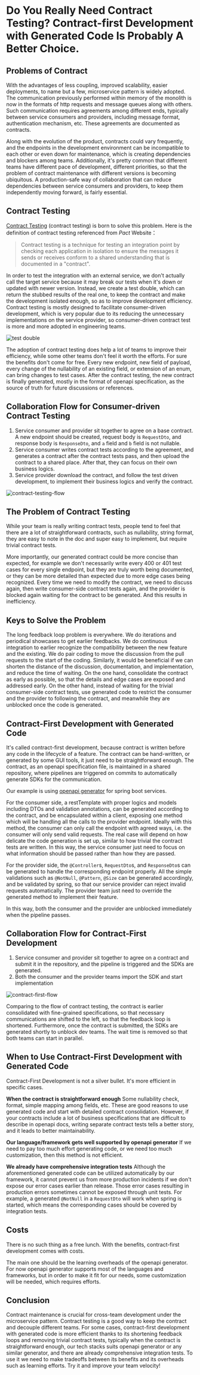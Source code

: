 # Do You Really Need Contract Testing? Contract-first Development with Generated Code Is Probably A Better Choice.


## Problems of Contract

With the advantages of less coupling, improved scalability, easier deployments, to name but a few, microservice pattern is widely adopted. The communication previously performed within memory of the monolith is now in the formats of http requests and message queues along with others. Such communication requires agreements among different ends, typically between service consumers and providers, including message format, authentication mechanism, etc. These agreements are documented as contracts.

Along with the evolution of the product, contracts could vary frequently, and the endpoints in the development environment can be incompatible to each other or even down for maintenance, which is creating dependencies and blockers among teams. Additionally, it's pretty common that different teams have different pace of development, different priorities, so that the problem of contract maintenance with different versions is becoming ubiquitous. A production-safe way of collaboration that can reduce dependencies between service consumers and providers, to keep them independently moving forward, is fairly essential.


## Contract Testing

[Contract Testing](https://docs.pact.io/#what-is-contract-testing) (contract testing) is born to solve this problem. Here is the definition of contract testing referenced from *Pact* Website：

> Contract testing is a technique for testing an integration point by checking each application in isolation to ensure the messages it sends or receives conform to a shared understanding that is documented in a "contract".

In order to test the integration with an external service, we don't actually call the target service because it may break our tests when it's down or updated with newer version. Instead, we create a test double, which can return the stubbed results of the real one, to keep the contract and make the development isolated enough, so as to improve development efficiency. Contract testing is mostly designed to facilitate consumer-driven development, which is very popular due to its reducing the unnecessary implementations on the service provider, so consumer-driven contract test is more and more adopted in engineering teams.

![test double](./pictures/consumer-driven-contract-test-eng.png)

The adoption of contract testing does help a lot of teams to improve their efficiency, while some other teams don't feel it worth the efforts. For sure the benefits don't come for free. Every new endpoint, new field of payload, every change of the nullability of an existing field, or extension of an enum, can bring changes to test cases. After the contract testing, the new contract is finally generated, mostly in the format of openapi specification, as the source of truth for future discussions or references.

## Collaboration Flow for Consumer-driven Contract Testing

1. Service consumer and provider sit together to agree on a base contract. A new endpoint should be created, request body is `RequestDto`, and response body is `ResponseDto`, and `a` field and `b` field is not nullable.
2. Service consumer writes contract tests according to the agreement, and generates a contract after the contract tests pass, and then upload the contract to a shared place. After that, they can focus on their own business logics.
3. Service provider download the contract, and follow the test driven development, to implement their business logics and verify the contract.

![contract-testing-flow](./pictures/contract-testing-flow.png)

## The Problem of Contract Testing

While your team is really writing contract tests, people tend to feel that there are a lot of straightforward contracts, such as nullability, string format, they are easy to note in the doc and super easy to implement, but require trivial contract tests.

More importantly, our generated contract could be more concise than expected, for example we don't necessarily write every 400 or 401 test cases for every single endpoint, but they are truly worth being documented, or they can be more detailed than expected due to more edge cases being recognized. Every time we need to modify the contract, we need to discuss again, then write consumer-side contract tests again, and the provider is blocked again waiting for the contract to be generated. And this results in inefficiency.


## Keys to Solve the Problem

The long feedback loop problem is everywhere. We do iterations and periodical showcases to get earlier feedbacks. We do continuous integration to earlier recognize the compatibility between the new feature and the existing. We do pair coding to move the discussion from the pull requests to the start of the coding. Similarly, it would be beneficial if we can shorten the distance of the discussion, documentation, and implementation, and reduce the time of waiting. On the one hand, consolidate the contract as early as possible, so that the details and edge cases are exposed and addressed early. On the other hand, instead of waiting for the trivial consumer-side contract tests, use generated code to restrict the consumer and the provider to following the contract, and meanwhile they are unblocked once the code is generated.


## Contract-First Development with Generated Code

It's called contract-first development, because contract is written before any code in the lifecycle of a feature. The contract can be hand-written, or generated by some GUI tools, it just need to be straightforward enough. The contract, as an openapi specification file, is maintained in a shared repository, where pipelines are triggered on commits to automatically generate SDKs for the communication. 

Our example is using [openapi generator](https://github.com/OpenAPITools/openapi-generator) for spring boot services.

For the consumer side, a restTemplate with proper logics and models including DTOs and validation annotations, can be generated according to the contract, and be encapsulated within a client, exposing one method which will be handling all the calls to the provider endpoint. Ideally with this method, the consumer can only call the endpoint with agreed ways, i.e. the consumer will only send valid requests. The real case will depend on how delicate the code generation is set up, similar to how trivial the contract tests are written. In this way, the service consumer just need to focus on what information should be passed rather than how they are passed.

For the provider side, the `@Controller`s, `RequestDto`s, and `ResponseDto`s can be generated to handle the corresponding endpoint properly. All the simple validations such as `@NotNull`, `@Pattern`, `@Size` can be generated accordingly, and be validated by spring, so that our service provider can reject invalid requests automatically. The provider team just need to override the generated method to implement their feature.

In this way, both the consumer and the provider are unblocked immediately when the pipeline passes.


## Collaboration Flow for Contract-First Development

1. Service consumer and provider sit together to agree on a contract and submit it in the repository, and the pipeline is triggered and the SDKs are generated.
2. Both the consumer and the provider teams import the SDK and start implementation

![contract-first-flow](./pictures/contract-first-flow.png)


Comparing to the flow of contract testing, the contract is earlier consolidated with fine-grained specifications, so that necessary communications are shifted to the left, so that the feedback loop is shortened. Furthermore, once the contract is submitted, the SDKs are generated shortly to unblock dev teams. The wait time is removed so that both teams can start in parallel.

## When to Use Contract-First Development with Generated Code

Contract-First Development is not a silver bullet. It's more efficient in specific cases.

**When the contract is straightforward enough** Some nullability check, format, simple mapping among fields, etc. These are good reasons to use generated code and start with detailed contract consolidation. However, if your contracts include a lot of business specifications that are difficult to describe in openapi docs, writing separate contract tests tells a better story, and it leads to better maintainability.

**Our language/framework gets well supported by openapi generator** If we need to pay too much effort generating code, or we need too much customization, then this method is not efficient.

**We already have comprehensive integration tests** Although the aforementioned generated code can be utilized automatically by our framework, it cannot prevent us from more production incidents if we don't expose our error cases earlier than release. Those error cases resulting in production errors sometimes cannot be exposed through unit tests. For example, a generated `@NotNull` in a `RequestDto` will work when spring is started, which means the corresponding cases should be covered by integration tests.


## Costs

There is no such thing as a free lunch. With the benefits, contract-first development comes with costs.

The main one should be the learning overheads of the openapi generator. For now openapi generator supports most of the languages and frameworks, but in order to make it fit for our needs, some customization will be needed, which requires efforts.


## Conclusion

Contract maintenance is crucial for cross-team development under the microservice pattern. Contract testing is a good way to keep the contract and decouple different teams. For some cases, contract-first development with generated code is more efficient thanks to its shortening feedback loops and removing trivial contract tests, typically when the contract is straightforward enough, our tech stacks suits openapi generator or any similar generator, and there are already comprehensive integration tests. To use it we need to make tradeoffs between its benefits and its overheads such as learning efforts. Try it and improve your team velocity!
